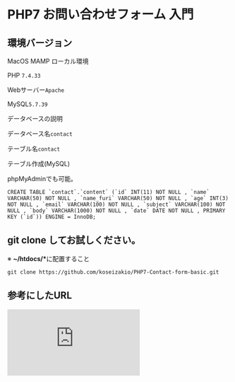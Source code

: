 # PHP7 お問い合わせフォーム 入門

## 環境バージョン

MacOS MAMP ローカル環境

PHP ```7.4.33```

Webサーバー```Apache```

MySQL```5.7.39```


データベースの説明

データベース名```contact```

テーブル名```contact```

テーブル作成(MySQL)

phpMyAdminでも可能。

```
CREATE TABLE `contact`.`content` (`id` INT(11) NOT NULL , `name` VARCHAR(50) NOT NULL , `name_furi` VARCHAR(50) NOT NULL , `age` INT(3) NOT NULL , `email` VARCHAR(100) NOT NULL , `subject` VARCHAR(100) NOT NULL , `body` VARCHAR(1000) NOT NULL , `date` DATE NOT NULL , PRIMARY KEY (`id`)) ENGINE = InnoDB;
```

## git clone してお試しください。

※ <strong>~/htdocs/*</strong>に配置すること

```
git clone https://github.com/koseizakio/PHP7-Contact-form-basic.git
```

## 参考にしたURL

![PHP メールフォームの作り方](https://www.webdesignleaves.com/pr/php/php_contact_form_01.php)
